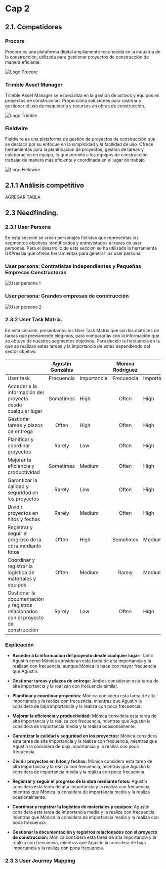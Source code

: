 # Cap 2

## 2.1. Competidores
### Procore

Procore es una plataforma digital ampliamente reconocida en la industria de la construcción, utilizada para gestionar proyectos de construcción de manera eficiente.

![Logo Procore](https://cdn.discordapp.com/attachments/323597812694777858/1226219686878773278/procore5188.jpg?ex=6623f913&is=66118413&hm=05fb47dcf2310407973bc39d0592b11b53cf8ddbab38ce3f5315ab942c2ab731&)

### Trimble Asset Manager

Trimble Asset Manager se especializa en la gestión de activos y equipos en proyectos de construcción. Proporciona soluciones para rastrear y gestionar el uso de maquinaria y recursos en obras de construcción.

![Logo Trimble](https://media.discordapp.net/attachments/323597812694777858/1226219252755861544/Captura_de_pantalla_2024-03-28_022000.png?ex=6623f8ab&is=661183ab&hm=dc7cb15064d42f4479510bc712f0e21a64f60876549420824828f06c6bc91716&=&format=webp&quality=lossless&width=1357&height=671)

### Fieldwire

Fieldwire es una plataforma de gestión de proyectos de construcción que se destaca por su enfoque en la simplicidad y la facilidad de uso. Ofrece herramientas para la planificación de proyectos, gestión de tareas y colaboración en equipo, lo que permite a los equipos de construcción trabajar de manera más eficiente y coordinada en el lugar de trabajo.

![Logo Fieldwire](https://media.discordapp.net/attachments/323597812694777858/1226219275056844881/Captura_de_pantalla_2024-03-28_022210.png?ex=6623f8b1&is=661183b1&hm=4e36a02aaa7ca484ccb0b0fc910efc9e0482681335a5eb4d46b48b26d4d1c90b&=&format=webp&quality=lossless&width=550&height=96)

## 2.1.1 Análisis competitivo

AGREGAR TABLA





## 2.3 Needfinding.

### 2.3.1 User Persona

En esta seccion se crean personajes ficticios que representas los segmentos objetivos identificados y entrevistados a traves de user personas. Para el desarrollo de esta seccion se ha utilizado la herramienta UXPressia que ofrece herramientas para generar los user persona.

### User persona: Contratistas Independientes y Pequeñas Empresas Constructoras

![User persona 1](https://media.discordapp.net/attachments/323597812694777858/1226227543082930247/Agustin_Gonzalez.png?ex=66240064&is=66118b64&hm=e16c7267b9878df1cd5f6e81e6a912f31f20870b8368f07884a8e427cd7730d1&=&format=webp&quality=lossless&width=412&height=671)

### User persona: Grandes empresas de construcción
![User persona 2](https://media.discordapp.net/attachments/323597812694777858/1226227543443771563/Monica_Rodriguez.png?ex=66240064&is=66118b64&hm=f04664ea2264d49ea533d5799e9d1af0dd10d3e9e97c1842fba36d5246849c86&=&format=webp&quality=lossless&width=412&height=671)

### 2.3.2 User Task Matrix.

En esta sección, presentamos los User Task Matrix que son las matrices de tareas que previamente elegimos, para compararlas con la información que se obtuvo de nuestros segmentos objetivos. Para decidir la frecuencia en la que se realizan estas tareas y la importancia de estas dependiendo del sector objetivo.

|                                                                                     | Agustín Gonzáles |             |    Monica Rodríguez    |             |
|-------------------------------------------------------------------------------------|:----------------:|-------------|:----------------------:|-------------|
| User task                                                                           | Frecuencia       | Importancia | Frecuencia             | Importancia |
| Acceder a la información del   proyecto desde cualquier lugar                       | Sometimes        | High        | Often                  | High        |
| Gestionar tareas y plazos de   entrega                                              | Often            | High        | Often                  | High        |
| Planificar y coordinar proyectos                                                    | Rarely           | Low         | Often                  | High        |
| Mejorar la eficiencia y productividad                                               | Sometimes        | Medium      | Often                  | High        |
| Garantizar la calidad y seguridad en los proyectos                                  | Rarely           | Low         | Often                  | High        |
| Dividir proyectos en hitos y fechas                                                 | Rarely           | Medium      | Often                  | High        |
| Registrar y seguir el progreso de la obra mediante fotos                            | Often            | High        | Sometimes              | Medium      |
| Coordinar y registrar la logística de materiales y equipos                          | Often            | Medium      | Rarely                 | Medium      |
| Gestionar la documentación y registros relacionados con el proyecto de construcción | Rarely           | Low         | Often                  | High        |

### Explicación

- **Acceder a la información del proyecto desde cualquier lugar:** Tanto Agustín como Mónica consideran esta tarea de alta importancia y la realizan con frecuencia, aunque Mónica lo hace con mayor frecuencia que Agustín.

- **Gestionar tareas y plazos de entrega:** Ambos consideran esta tarea de alta importancia y la realizan con frecuencia similar.
- **Planificar y coordinar proyectos:** Mónica considera esta tarea de alta importancia y la realiza con frecuencia, mientras que Agustín la considera de baja importancia y la realiza con poca frecuencia.
- **Mejorar la eficiencia y productividad:** Mónica considera esta tarea de alta importancia y la realiza con frecuencia, mientras que Agustín la considera de importancia media y la realiza ocasionalmente.
- **Garantizar la calidad y seguridad en los proyectos:** Mónica considera esta tarea de alta importancia y la realiza con frecuencia, mientras que Agustín la considera de baja importancia y la realiza con poca frecuencia.
- **Dividir proyectos en hitos y fechas:** Mónica considera esta tarea de alta importancia y la realiza con frecuencia, mientras que Agustín la considera de importancia media y la realiza con poca frecuencia.
- **Registrar y seguir el progreso de la obra mediante fotos:** Agustín considera esta tarea de alta importancia y la realiza con frecuencia, mientras que Mónica la considera de importancia media y la realiza ocasionalmente.
- **Coordinar y registrar la logística de materiales y equipos:** Agustín considera esta tarea de importancia media y la realiza con frecuencia, mientras que Mónica la considera de importancia media y la realiza con poca frecuencia.
- **Gestionar la documentación y registros relacionados con el proyecto de construcción:** Mónica considera esta tarea de alta importancia y la realiza con frecuencia, mientras que Agustín la considera de baja importancia y la realiza con poca frecuencia.


### 2.3.3 User Journey Mapping